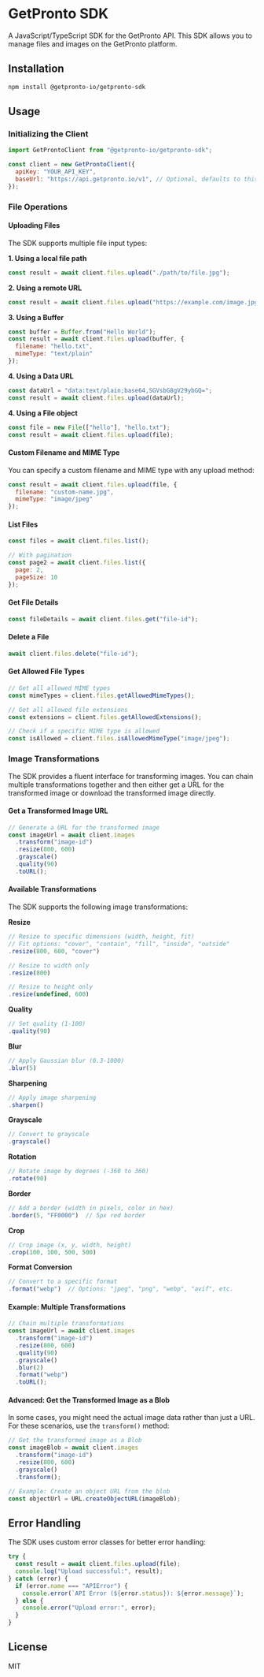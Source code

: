 # GetPronto SDK

A JavaScript/TypeScript SDK for the GetPronto API. This SDK allows you to manage files and images on the GetPronto platform.

## Installation

```bash
npm install @getpronto-io/getpronto-sdk
```

## Usage

### Initializing the Client

```javascript
import GetProntoClient from "@getpronto-io/getpronto-sdk";

const client = new GetProntoClient({
  apiKey: "YOUR_API_KEY",
  baseUrl: "https://api.getpronto.io/v1", // Optional, defaults to this
});
```

### File Operations

#### Uploading Files

The SDK supports multiple file input types:

**1. Using a local file path**

```javascript
const result = await client.files.upload("./path/to/file.jpg");
```

**2. Using a remote URL**

```javascript
const result = await client.files.upload("https://example.com/image.jpg");
```

**3. Using a Buffer**

```javascript
const buffer = Buffer.from("Hello World");
const result = await client.files.upload(buffer, {
  filename: "hello.txt",
  mimeType: "text/plain"
});
```

**4. Using a Data URL**

```javascript
const dataUrl = "data:text/plain;base64,SGVsbG8gV29ybGQ=";
const result = await client.files.upload(dataUrl);
```

**4. Using a File object**

```javascript
const file = new File(["hello"], "hello.txt");
const result = await client.files.upload(file);
```


#### Custom Filename and MIME Type

You can specify a custom filename and MIME type with any upload method:

```javascript
const result = await client.files.upload(file, {
  filename: "custom-name.jpg",
  mimeType: "image/jpeg"
});
```

#### List Files

```javascript
const files = await client.files.list();

// With pagination
const page2 = await client.files.list({
  page: 2,
  pageSize: 10
});
```

#### Get File Details

```javascript
const fileDetails = await client.files.get("file-id");
```

#### Delete a File

```javascript
await client.files.delete("file-id");
```

#### Get Allowed File Types

```javascript
// Get all allowed MIME types
const mimeTypes = client.files.getAllowedMimeTypes();

// Get all allowed file extensions
const extensions = client.files.getAllowedExtensions();

// Check if a specific MIME type is allowed
const isAllowed = client.files.isAllowedMimeType("image/jpeg");
```

### Image Transformations

The SDK provides a fluent interface for transforming images. You can chain multiple transformations together and then either get a URL for the transformed image or download the transformed image directly.

#### Get a Transformed Image URL

```javascript
// Generate a URL for the transformed image
const imageUrl = await client.images
  .transform("image-id")
  .resize(800, 600)
  .grayscale()
  .quality(90)
  .toURL();

```

#### Available Transformations

The SDK supports the following image transformations:

**Resize**
```javascript
// Resize to specific dimensions (width, height, fit)
// Fit options: "cover", "contain", "fill", "inside", "outside"
.resize(800, 600, "cover")

// Resize to width only
.resize(800)

// Resize to height only
.resize(undefined, 600)
```

**Quality**
```javascript
// Set quality (1-100)
.quality(90)
```

**Blur**
```javascript
// Apply Gaussian blur (0.3-1000)
.blur(5)
```

**Sharpening**
```javascript
// Apply image sharpening
.sharpen()
```

**Grayscale**
```javascript
// Convert to grayscale
.grayscale()
```

**Rotation**
```javascript
// Rotate image by degrees (-360 to 360)
.rotate(90)
```

**Border**
```javascript
// Add a border (width in pixels, color in hex)
.border(5, "FF0000")  // 5px red border
```

**Crop**
```javascript
// Crop image (x, y, width, height)
.crop(100, 100, 500, 500)
```

**Format Conversion**
```javascript
// Convert to a specific format
.format("webp")  // Options: "jpeg", "png", "webp", "avif", etc.
```

#### Example: Multiple Transformations

```javascript
// Chain multiple transformations
const imageUrl = await client.images
  .transform("image-id")
  .resize(800, 600)
  .quality(90)
  .grayscale()
  .blur(2)
  .format("webp")
  .toURL();
```

#### Advanced: Get the Transformed Image as a Blob

In some cases, you might need the actual image data rather than just a URL. For these scenarios, use the `transform()` method:

```javascript
// Get the transformed image as a Blob
const imageBlob = await client.images
  .transform("image-id")
  .resize(800, 600)
  .grayscale()
  .transform();

// Example: Create an object URL from the blob
const objectUrl = URL.createObjectURL(imageBlob);

```

## Error Handling

The SDK uses custom error classes for better error handling:

```javascript
try {
  const result = await client.files.upload(file);
  console.log("Upload successful:", result);
} catch (error) {
  if (error.name === "APIError") {
    console.error(`API Error (${error.status}): ${error.message}`);
  } else {
    console.error("Upload error:", error);
  }
}
```

## License

MIT